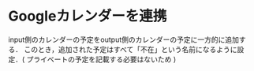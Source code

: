# Googleカレンダーを連携

input側のカレンダーの予定をoutput側のカレンダーの予定に一方的に追加する．
このとき，追加された予定はすべて「不在」という名前になるように設定．( プライベートの予定を記載する必要はないため )
